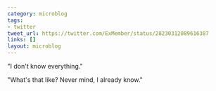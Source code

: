 ```yaml
---
category: microblog
tags:
- twitter
tweet_url: https://twitter.com/ExMember/status/28230312089616387
links: []
layout: microblog
---
```

"I don't know everything."

"What's that like? Never mind, I already know."
